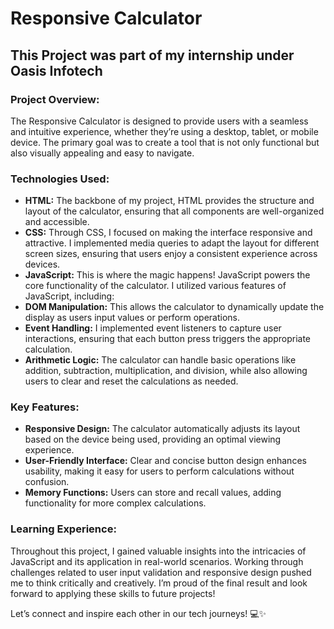 # Responsive Calculator

## This Project was part of my internship under Oasis Infotech

### **Project Overview:**
The Responsive Calculator is designed to provide users with a seamless and intuitive experience, whether they’re using a desktop, tablet, or mobile device. The primary goal was to create a tool that is not only functional but also visually appealing and easy to navigate.

### **Technologies Used:**
- **HTML:** The backbone of my project, HTML provides the structure and layout of the calculator, ensuring that all components are well-organized and accessible.
- **CSS:** Through CSS, I focused on making the interface responsive and attractive. I implemented media queries to adapt the layout for different screen sizes, ensuring that users enjoy a consistent experience across devices.
- **JavaScript​:** This is where the magic happens! JavaScript powers the core functionality of the calculator. I utilized various features of JavaScript, including:
 - **DOM Manipulation:** This allows the calculator to dynamically update the display as users input values or perform operations. 
 - **Event Handling:** I implemented event listeners to capture user interactions, ensuring that each button press triggers the appropriate calculation.
 - **Arithmetic Logic:** The calculator can handle basic operations like addition, subtraction, multiplication, and division, while also allowing users to clear and reset the calculations as needed.

### **Key Features:**
- **Responsive Design:** The calculator automatically adjusts its layout based on the device being used, providing an optimal viewing experience.
- **User-Friendly Interface:** Clear and concise button design enhances usability, making it easy for users to perform calculations without confusion.
- **Memory Functions:** Users can store and recall values, adding functionality for more complex calculations.

### **Learning Experience:**
Throughout this project, I gained valuable insights into the intricacies of JavaScript and its application in real-world scenarios. Working through challenges related to user input validation and responsive design pushed me to think critically and creatively. I’m proud of the final result and look forward to applying these skills to future projects!

Let’s connect and inspire each other in our tech journeys! 💻✨
